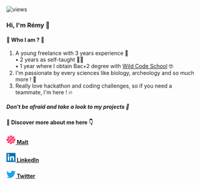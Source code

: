 
![views](https://komarev.com/ghpvc/?username=RemypottierFR&label=PROFILE+VIEWS)
### Hi, I'm Rémy 👋
#### 🌟 Who I am ? 🚀

1. A young freelance with 3 years experience 💪 <br />
	• 2 years as self-taught 🏃‍♂️ <br />
	• 1 year where I obtain Bac+2 degree with [Wild Code School](https://github.com/orgs/WildCodeSchool/teams/sept2019-js-react-tours) 🤓
2. I'm passionate by every sciences like biology, archeology and so much more ! 🔭
3. Really love hackathon and coding challenges, so if you need a teammate, I'm here ! 🔥

##### Don't be afraid and take a look to my projects 🌟 

#### 🌟 Discover more about me here 👇

#### [<img src="https://raw.githubusercontent.com/RemyPottierFr/RemyPottierFR/master/images/socials/maltLogo.png" alt="nice" width="24"/> Malt](https://www.malt.fr/profile/remypottier)  
#### [<img src="https://raw.githubusercontent.com/RemyPottierFr/RemyPottierFR/master/images/socials/linkedinLogo.webp" width="24" /> LinkedIn](https://www.linkedin.com/in/remypottierfr)   
#### [<img src="https://raw.githubusercontent.com/RemyPottierFr/RemyPottierFR/master/images/socials/TwitterLogo.svg" width="24" /> Twitter](https://twitter.com/RemyPottier37)
